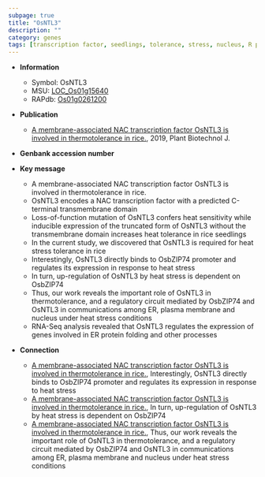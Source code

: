 ```yaml
---
subpage: true
title: "OsNTL3"
description: ""
category: genes
tags: [transcription factor, seedlings, tolerance, stress, nucleus, R protein, plasma membrane, stress tolerance, heat tolerance, Heat Stress]
---
```


* **Information**  
    + Symbol: OsNTL3  
    + MSU: [LOC_Os01g15640](http://rice.plantbiology.msu.edu/cgi-bin/ORF_infopage.cgi?orf=LOC_Os01g15640)  
    + RAPdb: [Os01g0261200](http://rapdb.dna.affrc.go.jp/viewer/gbrowse_details/irgsp1?name=Os01g0261200)  

* **Publication**  
    + [A membrane-associated NAC transcription factor OsNTL3 is involved in thermotolerance in rice.](http://www.ncbi.nlm.nih.gov/pubmed?term=A+membrane-associated+NAC+transcription+factor+OsNTL3+is+involved+in+thermotolerance+in+rice.%5BTitle%5D), 2019, Plant Biotechnol J.

* **Genbank accession number**  

* **Key message**  
    + A membrane-associated NAC transcription factor OsNTL3 is involved in thermotolerance in rice.
    + OsNTL3 encodes a NAC transcription factor with a predicted C-terminal transmembrane domain
    + Loss-of-function mutation of OsNTL3 confers heat sensitivity while inducible expression of the truncated form of OsNTL3 without the transmembrane domain increases heat tolerance in rice seedlings
    + In the current study, we discovered that OsNTL3 is required for heat stress tolerance in rice
    + Interestingly, OsNTL3 directly binds to OsbZIP74 promoter and regulates its expression in response to heat stress
    + In turn, up-regulation of OsNTL3 by heat stress is dependent on OsbZIP74
    + Thus, our work reveals the important role of OsNTL3 in thermotolerance, and a regulatory circuit mediated by OsbZIP74 and OsNTL3 in communications among ER, plasma membrane and nucleus under heat stress conditions
    + RNA-Seq analysis revealed that OsNTL3 regulates the expression of genes involved in ER protein folding and other processes

* **Connection**  
    + [A membrane-associated NAC transcription factor OsNTL3 is involved in thermotolerance in rice.](http://www.ncbi.nlm.nih.gov/pubmed?term=A+membrane-associated+NAC+transcription+factor+OsNTL3+is+involved+in+thermotolerance+in+rice.%5BTitle%5D),  Interestingly, OsNTL3 directly binds to OsbZIP74 promoter and regulates its expression in response to heat stress
    + [A membrane-associated NAC transcription factor OsNTL3 is involved in thermotolerance in rice.](http://www.ncbi.nlm.nih.gov/pubmed?term=A+membrane-associated+NAC+transcription+factor+OsNTL3+is+involved+in+thermotolerance+in+rice.%5BTitle%5D),  In turn, up-regulation of OsNTL3 by heat stress is dependent on OsbZIP74
    + [A membrane-associated NAC transcription factor OsNTL3 is involved in thermotolerance in rice.](http://www.ncbi.nlm.nih.gov/pubmed?term=A+membrane-associated+NAC+transcription+factor+OsNTL3+is+involved+in+thermotolerance+in+rice.%5BTitle%5D),  Thus, our work reveals the important role of OsNTL3 in thermotolerance, and a regulatory circuit mediated by OsbZIP74 and OsNTL3 in communications among ER, plasma membrane and nucleus under heat stress conditions



